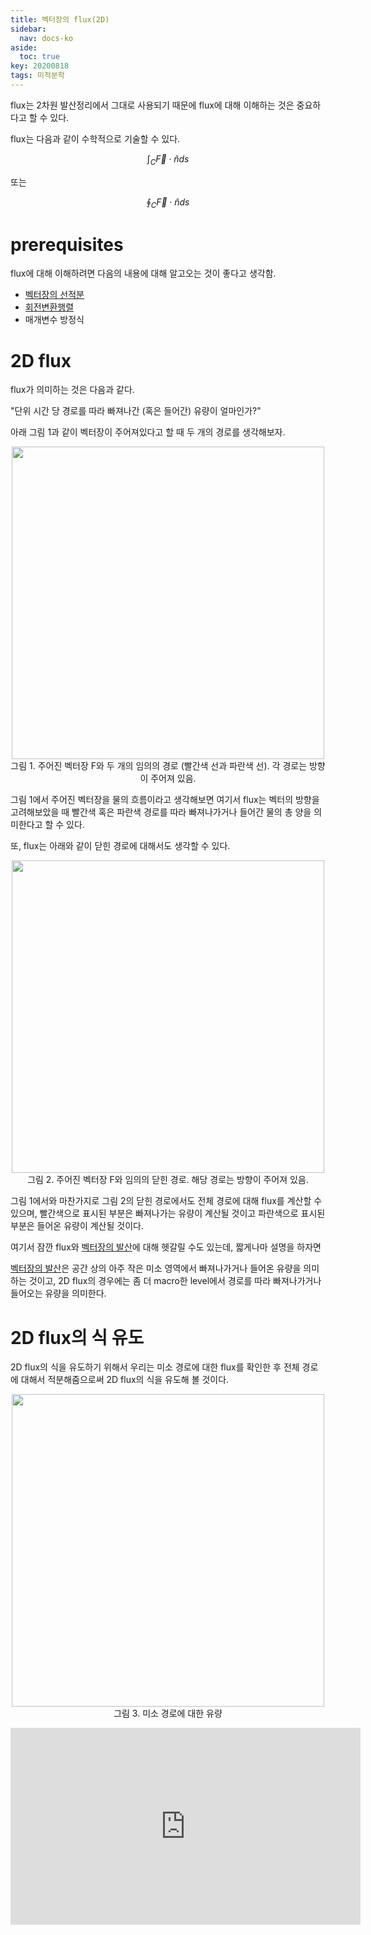 ```yaml
---
title: 벡터장의 flux(2D)
sidebar:
  nav: docs-ko
aside:
  toc: true
key: 20200818
tags: 미적분학
---
```


flux는 2차원 발산정리에서 그대로 사용되기 때문에 flux에 대해 이해하는 것은 중요하다고 할 수 있다.

flux는 다음과 같이 수학적으로 기술할 수 있다.

$$\int_C\vec{F}\cdot\hat{n}ds$$

또는

$$\oint_C\vec{F}\cdot\hat{n}ds$$

# prerequisites

flux에 대해 이해하려면 다음의 내용에 대해 알고오는 것이 좋다고 생각함.

* [벡터장의 선적분](https://angeloyeo.github.io/2020/08/17/line_integral.html)
* [회전변환행렬](https://ko.wikipedia.org/wiki/%ED%9A%8C%EC%A0%84%EB%B3%80%ED%99%98%ED%96%89%EB%A0%AC)
* 매개변수 방정식

# 2D flux

flux가 의미하는 것은 다음과 같다. 

"단위 시간 당 경로를 따라 빠져나간 (혹은 들어간) 유량이 얼마인가?"

아래 그림 1과 같이 벡터장이 주어져있다고 할 때 두 개의 경로를 생각해보자.

<p align = "center">
  <img width = "500" src = "https://raw.githubusercontent.com/angeloyeo/angeloyeo.github.io/master/pics/2020-08-18-flux_2D/pic1.png">
  <br>
  그림 1. 주어진 벡터장 F와 두 개의 임의의 경로 (빨간색 선과 파란색 선). 각 경로는 방향이 주어져 있음.
</p>

그림 1에서 주어진 벡터장을 물의 흐름이라고 생각해보면 여기서 flux는 벡터의 방향을 고려해보았을 때 빨간색 혹은 파란색 경로를 따라 빠져나가거나 들어간 물의 총 양을 의미한다고 할 수 있다.

또, flux는 아래와 같이 닫힌 경로에 대해서도 생각할 수 있다.

<p align = "center">
  <img width = "500" src = "https://raw.githubusercontent.com/angeloyeo/angeloyeo.github.io/master/pics/2020-08-18-flux_2D/pic2.png">
  <br>
  그림 2. 주어진 벡터장 F와 임의의 닫힌 경로. 해당 경로는 방향이 주어져 있음.
</p>

그림 1에서와 마찬가지로 그림 2의 닫힌 경로에서도 전체 경로에 대해 flux를 계산할 수 있으며, 빨간색으로 표시된 부분은 빠져나가는 유량이 계산될 것이고 파란색으로 표시된 부분은 들어온 유량이 계산될 것이다.

여기서 잠깐 flux와 [벡터장의 발산](https://angeloyeo.github.io/2019/08/25/divergence.html)에 대해 헷갈릴 수도 있는데, 짧게나마 설명을 하자면

[벡터장의 발산](https://angeloyeo.github.io/2019/08/25/divergence.html)은 공간 상의 아주 작은 미소 영역에서 빠져나가거나 들어온 유량을 의미하는 것이고, 2D flux의 경우에는 좀 더 macro한 level에서 경로를 따라 빠져나가거나 들어오는 유량을 의미한다.

# 2D flux의 식 유도

2D flux의 식을 유도하기 위해서 우리는 미소 경로에 대한 flux를 확인한 후 전체 경로에 대해서 적분해줌으로써 2D flux의 식을 유도해 볼 것이다.

<p align = "center">
  <img width = "500" src = "https://raw.githubusercontent.com/angeloyeo/angeloyeo.github.io/master/pics/2020-08-18-flux_2D/pic3.png">
  <br>
  그림 3. 미소 경로에 대한 유량
</p>


<center>
  <iframe width="560" height="315" src="https://www.youtube.com/embed/zVpzPBNcbo8" frameborder="0" allow="accelerometer; autoplay; encrypted-media; gyroscope; picture-in-picture" allowfullscreen></iframe>
</center>